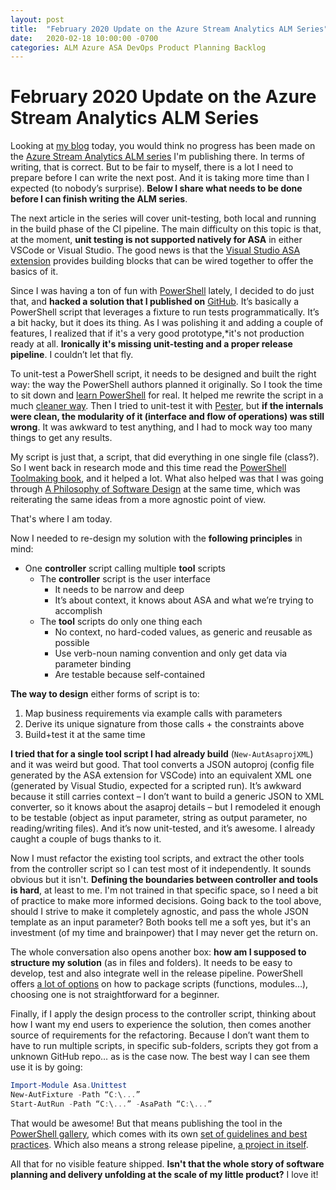 ```yaml
---
layout: post
title:  "February 2020 Update on the Azure Stream Analytics ALM Series"
date:   2020-02-18 10:00:00 -0700
categories: ALM Azure ASA DevOps Product Planning Backlog
---
```


# February 2020 Update on the Azure Stream Analytics ALM Series

Looking at [my blog](https://www.eiden.ca/) today, you would think no progress has been made on the [Azure Stream Analytics ALM series](https://www.eiden.ca/asa-alm-100/) I'm publishing there. In terms of writing, that is correct. But to be fair to myself, there is a lot I need to prepare before I can write the next post. And it is taking more time than I expected (to nobody’s surprise). **Below I share what needs to be done before I can finish writing the ALM series**.

The next article in the series will cover unit-testing, both local and running in the build phase of the CI pipeline. The main difficulty on this topic is that, at the moment, **unit testing is not supported natively for ASA** in either VSCode or Visual Studio. The good news is that the [Visual Studio ASA extension](https://docs.microsoft.com/en-us/azure/stream-analytics/stream-analytics-tools-for-visual-studio-cicd) provides building blocks that can be wired together to offer the basics of it.

Since I was having a ton of fun with [PowerShell](https://www.eiden.ca/tag/powershell/) lately, I decided to do just that, and **hacked a solution that I published on** [GitHub](https://github.com/Fleid/asa.unittest). It’s basically a PowerShell script that leverages a fixture to run tests programmatically. It’s a bit hacky, but it does its thing. As I was polishing it and adding a couple of features, I realized that if it's a very good prototype,*it's not production ready at all. **Ironically it's missing unit-testing and a proper release pipeline**. I couldn’t let that fly.

To unit-test a PowerShell script, it needs to be designed and built the right way: the way the PowerShell authors planned it originally. So I took the time to sit down and [learn PowerShell](https://www.manning.com/books/learn-windows-powershell-in-a-month-of-lunches-third-edition) for real. It helped me rewrite the script in a much [cleaner way](https://github.com/Fleid/asa.unittest/blob/master/unittest/2_act/Start-AutRun.ps1). Then I tried to unit-test it with [Pester](https://github.com/pester/Pester), but **if the internals were clean, the modularity of it (interface and flow of operations) was still wrong**. It was awkward to test anything, and I had to mock way too many things to get any results.

My script is just that, a script, that did everything in one single file (class?). So I went back in research mode and this time read the [PowerShell Toolmaking book](https://www.manning.com/books/learn-powershell-scripting-in-a-month-of-lunches), and it helped a lot. What also helped was that I was going through [A Philosophy of Software Design](https://www.goodreads.com/book/show/39996759-a-philosophy-of-software-design) at the same time, which was reiterating the same ideas from a more agnostic point of view.

That's where I am today.

Now I needed to re-design my solution with the **following principles** in mind:

- One **controller** script calling multiple **tool** scripts
  - The **controller** script is the user interface
    - It needs to be narrow and deep
    - It’s about context, it knows about ASA and what we’re trying to accomplish
  - The **tool** scripts do only one thing each
    - No context, no hard-coded values, as generic and reusable as possible
    - Use verb-noun naming convention and only get data via parameter binding
    - Are testable because self-contained

**The way to design** either forms of script is to:

1. Map business requirements via example calls with parameters
2. Derive its unique signature from those calls + the constraints above
3. Build+test it at the same time

**I tried that for a single tool script I had already build** (`New-AutAsaprojXML`) and it was weird but good. That tool converts a JSON autoproj (config file generated by the ASA extension for VSCode) into an equivalent XML one (generated by Visual Studio, expected for a scripted run). It’s awkward because it still carries context – I don’t want to build a generic JSON to XML converter, so it knows about the asaproj details – but I remodeled it enough to be testable (object as input parameter, string as output parameter, no reading/writing files). And it’s now unit-tested, and it’s awesome. I already caught a couple of bugs thanks to it.

Now I must refactor the existing tool scripts, and extract the other tools from the controller script so I can test most of it independently. It sounds obvious but it isn't. **Defining the boundaries between controller and tools is hard**, at least to me. I'm not trained in that specific space, so I need a bit of practice to make more informed decisions. Going back to the tool above, should I strive to make it completely agnostic, and pass the whole JSON template as an input parameter? Both books tell me a soft yes, but it's an investment (of my time and brainpower) that I may never get the return on.

The whole conversation also opens another box: **how am I supposed to structure my solution** (as in files and folders). It needs to be easy to develop, test and also integrate well in the release pipeline. PowerShell offers [a lot of options](https://powershellexplained.com/2017-05-27-Powershell-module-building-basics/) on how to package scripts (functions, modules…), choosing one is not straightforward for a beginner.

Finally, if I apply the design process to the controller script, thinking about how I want my end users to experience the solution, then comes another source of requirements for the refactoring. Because I don’t want them to have to run multiple scripts, in specific sub-folders, scripts they got from a unknown GitHub repo… as is the case now. The best way I can see them use it is by going:

```PowerShell
Import-Module Asa.Unittest
New-AutFixture -Path “C:\...”
Start-AutRun -Path “C:\...” -AsaPath “C:\...”
```

That would be awesome! But that means publishing the tool in the [PowerShell gallery](https://www.powershellgallery.com/), which comes with its own [set of guidelines and best practices](https://docs.microsoft.com/en-us/powershell/scripting/gallery/concepts/publishing-guidelines?view=powershell-7). Which also means a strong release pipeline, [a project in itself](https://powershellexplained.com/2017-01-21-powershell-module-continious-delivery-pipeline/?utm_source=blog&utm_medium=blog&utm_content=tags).

All that for no visible feature shipped. **Isn't that the whole story of software planning and delivery unfolding at the scale of my little product?** I love it!
